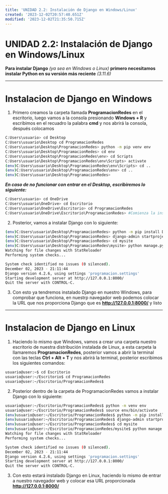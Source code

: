 ```yaml
---
title: 'UNIDAD 2.2: Instalación de Django en Windows/Linux'
created: '2023-12-02T20:57:40.651Z'
modified: '2023-12-02T21:35:50.715Z'
---
```


# UNIDAD 2.2: Instalación de Django en Windows/Linux

**Para instalar Django** *(ya sea en Windows o Linux)* **primero necesitamos instalar Python en su versión más reciente** *(3.11.6)*

---

# Instalacion de Django en Windows

1. Primero creamos la carpeta llamada **ProgramacionRedes** en el escritorio, luego vamos a la consola presionando **Windows + R** y escribimos en el recuadro la palabra **cmd** y nos abrirá la consola, después colocamos 
```bash
C:Users\usuario> cd Desktop 
C:Users\usuario\Desktop cd ProgramacionRedes
C:Users\usuario\Desktop\ProgramacionRedes> python -m pip venv env
C:Users\usuario\Desktop\ProgramacionRedes> cd env
C:Users\usuario\Desktop\ProgramacionRedes\env> cd Scripts
C:Users\usuario\Desktop\ProgramacionRedes\env\Scripts> activate
(env)C:Users\usuario\Desktop\ProgramacionRedes\env\Scripts> cd ..
(env)C:Users\usuario\Desktop\ProgramacionRedes\env> cd ..
(env)C:Users\usuario\Desktop\ProgramacionRedes>
```
***En caso de no funcionar con entrar en el Desktop, escribiremos lo siguiente:***
```bash
C:Users\usuario> cd OneDrive
C:Users\usuario\OneDrive> cd Escritorio
C:Users\usuario\OneDrive\Escritorio> cd ProgramacionRedes
C:Users\usuario\OneDrive\Escritorio\ProgramacionRedes> #Comienza la instalación en este espacio
```


2. Posterior, vamos a instalar Django con lo siguiente: 

```bash
(env)C:Users\usuario\Desktop\ProgramacionRedes> python -m pip install Django
(env)C:Users\usuario\Desktop\ProgramacionRedes> django-admin startproject mysite
(env)C:Users\usuario\Desktop\ProgramacionRedes> cd mysite
(env)C:Users\usuario\Desktop\ProgramacionRedes\mysite> python manage.py runserver
Watching for file changes with StatReloader
Performing system checks...

System check identified no issues (0 silenced).
December 02, 2023 - 21:11:44
Django version 4.2.6, using settings 'programacion.settings'
Starting development server at http://127.0.0.1:8000/
Quit the server with CONTROL-C.
```
3. Con esto ya tendremos instalado Django en nuestro Windows, para comprobar que funciona, en nuestrp navegador web podemos colocar la URL que nos proporciona Django que es **http://127.0.0.1:8000/** y listo

---

# Instalacion de Django en Linux

1. Haciendo lo mismo que Windows, vamos a crear una carpeta nuestro escritorio de nuestra distribución instalada de Linux, a esta carpeta la llamaremos **ProgramacionRedes**, posterior vamos a abrir la terminal con las teclas **Ctrl + Alt + T** y nos abrirá la terminal, posterior escribimos los siguientes comandos:

```bash
usuario@user:~$ cd Escritorio
usuario@user:~/Escritorio$ cd ProgramacionRedes
usuario@user:~/Escritorio/ProgramacionRedes$ 
```

2. Posterior dentro de la carpeta de ProgramacionRedes vamos a instalar Django con lo siguiente:

```bash
usuario@user:~/Escritorio/ProgramacionRedes$ python -m venv env
usuario@user:~/Escritorio/ProgramacionRedes$ source env/bin/activate
(env)usuario@user:~/Escritorio/ProgramacionRedes$ python -m pip install Django
(env)usuario@user:~/Escritorio/ProgramacionRedes$ django-admin startproject mysite
(env)usuario@user:~/Escritorio/ProgramacionRedes$ cd mysite
(env)usuario@user:~/Escritorio/ProgramacionRedes/mysite$ python manage.py runserver
Watching for file changes with StatReloader
Performing system checks...

System check identified no issues (0 silenced).
December 02, 2023 - 21:11:44
Django version 4.2.6, using settings 'programacion.settings'
Starting development server at http://127.0.0.1:8000/
Quit the server with CONTROL-C.
```
3. Con esto estará instalado Django en Linux, haciendo lo mismo de entrar a nuestro navegador web y colocar esa URL proporcionada **http://127.0.0.1:8000/**


